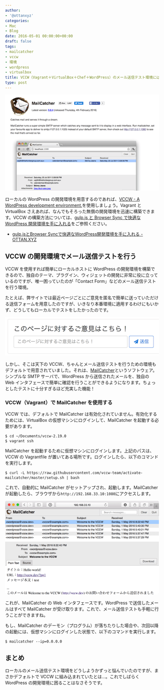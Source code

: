 ```yaml
---
author:
- '@ottanxyz'
categories:
- Mac
- Blog
date: 2016-05-01 00:00:00+00:00
draft: false
tags:
- mailcatcher
- vccw
- 環境
- wordpress
- virtualbox
title: VCCW（Vagrant＋VirtualBox＋Chef＋WordPress）のメール送信テスト環境には、MailCatcherが最適！
type: post
---
```


![](160501-5725e9562d436.png)

ローカルの WordPress の開発環境を用意するのであれば、[VCCW - A WordPress development environment.](http://vccw.cc/)を使用しましょう。Vagrant と VirtualBox さえあれば、なんでもそろった無償の開発環境を迅速に構築できます。VCCW の構築方法については、[gulp.js と Browser Sync で快適な WordPress 開発環境を手に入れる](/posts/2014/09/gulp-browser-sync-476/)をご参照ください。

* [gulp.jsとBrowser Syncで快適なWordPress開発環境を手に入れる - OTTAN.XYZ](/posts/2014/09/gulp-browser-sync-476/)

## VCCW の開発環境でメール送信テストを行う

VCCW を使用すれば簡単にローカルホストに WordPress の開発環境を構築できるので、独自のテーマ、プラグイン、ウィジェットの開発に非常に役に立っているのですが、唯一困っていたのが「Contact Form」などのメール送信テストを行う環境。

たとえば、弊サイトでは最近ページごとにご意見を匿名で簡単に送っていただける送信フォームを用意したのですが、いきなり本番環境に適用するわけにもいかず、どうしてもローカルでテストをしたかったのです。

![](160501-5725e999a690c.png)

しかし、そこは天下の VCCW、ちゃんとメール送信テストを行うための環境もデフォルトで用意されていました。それは、[MailCatcher](https://mailcatcher.me/)というソフトウェア。シンプルな SMTP サーバで、WordPress から送信されたメールを、独自の Web インタフェースで簡単に確認を行うことができるようになります。ちょっとしたテストに十分すぎるほど充実した機能！

### VCCW（Vagrant）で MailCatcher を使用する

VCCW では、デフォルトで MailCatcher は有効化されていません。有効化するためには、VirtualBox の仮想マシンにログインして、MailCatcher を起動する必要があります。

    $ cd ~/Documents/vccw-2.19.0
    $ vagrant ssh

MailCatcher を起動するために仮想マシンにログインします。上記のパスは、VCCW の Vagrantfile が置いてある場所です。ログインしたら、以下のコマンドを実行します。

    $ curl -L https://raw.githubusercontent.com/vccw-team/activate-mailcatcher/master/setup.sh | bash

これで、自動的に MailCatcher がセットアップされ、起動します。MailCatcher が起動したら、ブラウザから`http://192.168.33.10:1080`にアクセスします。

![](160501-5725e95ae9443.png)

これが、MailCatcher の Web インタフェースです。WordPress で送信したメールはすべて MailCatcher が受け取ります。これで、メール送信テストも手軽に行うことができますね。

もし、MailCatcher のデーモン（プログラム）が落ちたりした場合や、次回以降の起動には、仮想マシンにログインした状態で、以下のコマンドを実行します。

    $ mailcatcher --ip=0.0.0.0

## まとめ

ローカルのメール送信テスト環境をどうしようかずっと悩んでいたのですが、まさかデフォルトで VCCW に組み込まれていたとは…。これでしばらく WordPress の開発環境に困ることはなさそうです。